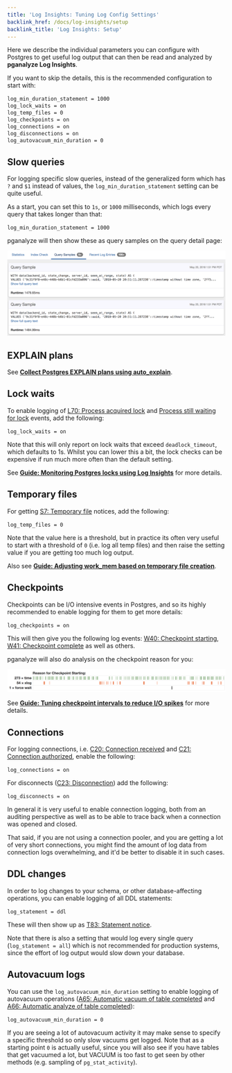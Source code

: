 ```yaml
---
title: 'Log Insights: Tuning Log Config Settings'
backlink_href: /docs/log-insights/setup
backlink_title: 'Log Insights: Setup'
---
```


Here we describe the individual parameters you can configure with Postgres to
get useful log output that can then be read and analyzed by **pganalyze Log Insights**.

If you want to skip the details, this is the recommended configuration to start
with:

```
log_min_duration_statement = 1000
log_lock_waits = on
log_temp_files = 0
log_checkpoints = on
log_connections = on
log_disconnections = on
log_autovacuum_min_duration = 0
```

## Slow queries

For logging specific slow queries, instead of the generalized form which has `?`
and `$1` instead of values, the `log_min_duration_statement` setting can be quite
useful.

As a start, you can set this to `1s`, or `1000` milliseconds, which logs every query
that takes longer than that:

```
log_min_duration_statement = 1000
```

pganalyze will then show these as query samples on the query detail page:

![](query_samples.png)

## EXPLAIN plans

See **[Collect Postgres EXPLAIN plans using auto_explain](/docs/log-insights/setup/auto_explain)**.

## Lock waits

To enable logging of [L70: Process acquired lock](/docs/log-insights/locks/L70)
and [Process still waiting for lock](/docs/log-insights/locks/L71) events, add
the following:

```
log_lock_waits = on
```

Note that this will only report on lock waits that exceed `deadlock_timeout`,
which defaults to 1s. Whilst you can lower this a bit, the lock checks can be
expensive if run much more often than the default setting.

See **[Guide: Monitoring Postgres locks using Log Insights](/docs/guides/monitoring-postgres-locks-using-log-insights)** for more details.

## Temporary files

For getting [S7: Temporary file](/docs/log-insights/server/S7) notices, add the following:

```
log_temp_files = 0
```

Note that the value here is a threshold, but in practice its often very useful
to start with a threshold of `0` (i.e. log all temp files) and then raise the
setting value if you are getting too much log output.

Also see **[Guide: Adjusting work_mem based on temporary file creation](/docs/guides/adjusting-work-mem)**.

## Checkpoints

Checkpoints can be I/O intensive events in Postgres, and so its highly recommended
to enable logging for them to get more details:

```
log_checkpoints = on
```

This will then give you the following log events: [W40: Checkpoint starting](/docs/log-insights/checkpoints/W40), [W41: Checkpoint complete](/docs/log-insights/checkpoints/W41) as well as others.

pganalyze will also do analysis on the checkpoint reason for you:

![](checkpoint_analysis.png)

See **[Guide: Tuning checkpoint intervals to reduce I/O spikes](/docs/guides/tuning-checkpoint-intervals)** for more details.

## Connections

For logging connections, i.e. [C20: Connection received](/docs/log-insights/connections/C20) and [C21: Connection authorized](/docs/log-insights/connections/C21), enable the following:

```
log_connections = on
```

For disconnects ([C23: Disconnection](/docs/log-insights/connections/C23)) add the following:

```
log_disconnects = on
```

In general it is very useful to enable connection logging, both from an auditing perspective
as well as to be able to trace back when a connection was opened and closed.

That said, if you are not using a connection pooler, and you are getting a lot of
very short connections, you might find the amount of log data from connection logs
overwhelming, and it'd be better to disable it in such cases.

## DDL changes

In order to log changes to your schema, or other database-affecting operations,
you can enable logging of all DDL statements:

```
log_statement = ddl
```

These will then show up as [T83: Statement notice](/docs/log-insights/statements/T83).

Note that there is also a setting that would log every single query (`log_statement = all`)
which is not recommended for production systems, since the effort of log output
would slow down your database.

## Autovacuum logs

You can use the `log_autovacuum_min_duration` setting to enable logging of autovacuum
operations ([A65: Automatic vacuum of table completed](/docs/log-insights/autovacuum/A65) and
[A66: Automatic analyze of table completed](/docs/log-insights/autovacuum/A66)):

```
log_autovacuum_min_duration = 0
```

If you are seeing a lot of autovacuum activity it may make sense to specify a specific
threshold so only slow vacuums get logged. Note that as a starting point `0` is actually
useful, since you will also see if you have tables that get vacuumed a lot, but VACUUM
is too fast to get seen by other methods (e.g. sampling of `pg_stat_activity`).
